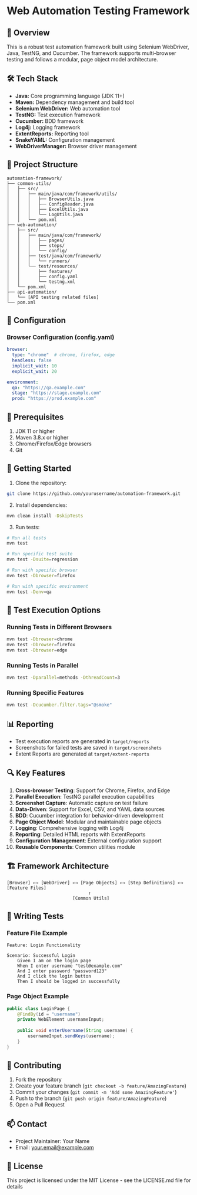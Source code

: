 # Web Automation Testing Framework



## 🚀 Overview
This is a robust test automation framework built using Selenium WebDriver, Java, TestNG, and Cucumber. The framework supports multi-browser testing and follows a modular, page object model architecture.

## 🛠 Tech Stack
- **Java:** Core programming language (JDK 11+)
- **Maven:** Dependency management and build tool
- **Selenium WebDriver:** Web automation tool
- **TestNG:** Test execution framework
- **Cucumber:** BDD framework
- **Log4j:** Logging framework
- **ExtentReports:** Reporting tool
- **SnakeYAML:** Configuration management
- **WebDriverManager:** Browser driver management

## 📁 Project Structure
```
automation-framework/
├── common-utils/
│   ├── src/
│   │   ├── main/java/com/framework/utils/
│   │   │   ├── BrowserUtils.java
│   │   │   ├── ConfigReader.java
│   │   │   ├── ExcelUtils.java
│   │   │   └── LogUtils.java
│   │   └── pom.xml
├── web-automation/
│   ├── src/
│   │   ├── main/java/com/framework/
│   │   │   ├── pages/
│   │   │   ├── steps/
│   │   │   └── config/
│   │   ├── test/java/com/framework/
│   │   │   └── runners/
│   │   └── test/resources/
│   │       ├── features/
│   │       ├── config.yaml
│   │       └── testng.xml
│   └── pom.xml
├── api-automation/
│   └── [API testing related files]
└── pom.xml
```

## 🔧 Configuration
### Browser Configuration (config.yaml)
```yaml
browser:
  type: "chrome"  # chrome, firefox, edge
  headless: false
  implicit_wait: 10
  explicit_wait: 20

environment:
  qa: "https://qa.example.com"
  stage: "https://stage.example.com"
  prod: "https://prod.example.com"
```

## 🔄 Prerequisites
1. JDK 11 or higher
2. Maven 3.8.x or higher
3. Chrome/Firefox/Edge browsers
4. Git

## 🚀 Getting Started
1. Clone the repository:
```bash
git clone https://github.com/yourusername/automation-framework.git
```

2. Install dependencies:
```bash
mvn clean install -DskipTests
```

3. Run tests:
```bash
# Run all tests
mvn test

# Run specific test suite
mvn test -Dsuite=regression

# Run with specific browser
mvn test -Dbrowser=firefox

# Run with specific environment
mvn test -Denv=qa
```

## 🎯 Test Execution Options
### Running Tests in Different Browsers
```bash
mvn test -Dbrowser=chrome
mvn test -Dbrowser=firefox
mvn test -Dbrowser=edge
```

### Running Tests in Parallel
```bash
mvn test -Dparallel=methods -DthreadCount=3
```

### Running Specific Features
```bash
mvn test -Dcucumber.filter.tags="@smoke"
```

## 📊 Reporting
- Test execution reports are generated in `target/reports`
- Screenshots for failed tests are saved in `target/screenshots`
- Extent Reports are generated at `target/extent-reports`

## 🔍 Key Features
1. **Cross-browser Testing**: Support for Chrome, Firefox, and Edge
2. **Parallel Execution**: TestNG parallel execution capabilities
3. **Screenshot Capture**: Automatic capture on test failure
4. **Data-Driven**: Support for Excel, CSV, and YAML data sources
5. **BDD**: Cucumber integration for behavior-driven development
6. **Page Object Model**: Modular and maintainable page objects
7. **Logging**: Comprehensive logging with Log4j
8. **Reporting**: Detailed HTML reports with ExtentReports
9. **Configuration Management**: External configuration support
10. **Reusable Components**: Common utilities module

## 🏗 Framework Architecture
```
[Browser] ←→ [WebDriver] ←→ [Page Objects] ←→ [Step Definitions] ←→ [Feature Files]
                               ↑
                         [Common Utils]
```

## 📝 Writing Tests
### Feature File Example
```gherkin
Feature: Login Functionality

Scenario: Successful Login
    Given I am on the login page
    When I enter username "test@example.com"
    And I enter password "password123"
    And I click the login button
    Then I should be logged in successfully
```

### Page Object Example
```java
public class LoginPage {
    @FindBy(id = "username")
    private WebElement usernameInput;
    
    public void enterUsername(String username) {
        usernameInput.sendKeys(username);
    }
}
```

## 🤝 Contributing
1. Fork the repository
2. Create your feature branch (`git checkout -b feature/AmazingFeature`)
3. Commit your changes (`git commit -m 'Add some AmazingFeature'`)
4. Push to the branch (`git push origin feature/AmazingFeature`)
5. Open a Pull Request

## 📫 Contact
- Project Maintainer: Your Name
- Email: your.email@example.com

## 📄 License
This project is licensed under the MIT License - see the LICENSE.md file for details
